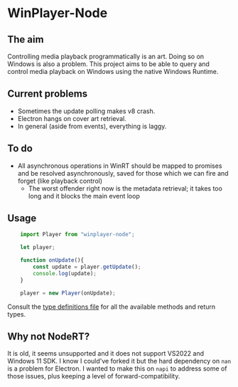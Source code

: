 # WinPlayer-Node

## The aim

Controlling media playback programmatically is an art. Doing so on Windows is also a problem. This project aims to be able to query and control media playback on Windows using the native Windows Runtime.

## Current problems
- Sometimes the update polling makes v8 crash.
- Electron hangs on cover art retrieval.
- In general (aside from events), everything is laggy.

## To do
- All asynchronous operations in WinRT should be mapped to promises and be resolved asynchronously, saved for those which we can fire and forget (like playback control)
  - The worst offender right now is the metadata retrieval; it takes too long and it blocks the main event loop

## Usage

```js
	import Player from "winplayer-node";

	let player;

	function onUpdate(){
		const update = player.getUpdate();
		console.log(update);
	}

	player = new Player(onUpdate);
```

Consult the [type definitions file](index.d.ts) for all the available methods and return types.

## Why not NodeRT?

It is old, it seems unsupported and it does not support VS2022 and Windows 11 SDK. I know I could've forked it but the hard dependency on `nan` is a problem for Electron. I wanted to make this on `napi` to address some of those issues, plus keeping a level of forward-compatibility.


